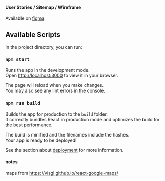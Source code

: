 #### User Stories / Sitemap / Wireframe

Available on [figma](https://www.figma.com/file/TE7cF3Vx7OJVoS6SYsjGhB/SFPOPOS-Wireframe?type=design&node-id=0%3A1&mode=design&t=Q7xidls1bW6QaPhU-1).

## Available Scripts

In the project directory, you can run:

### `npm start`

Runs the app in the development mode.\
Open [http://localhost:3000](http://localhost:3000) to view it in your browser.

The page will reload when you make changes.\
You may also see any lint errors in the console.

### `npm run build`

Builds the app for production to the `build` folder.\
It correctly bundles React in production mode and optimizes the build for the best performance.

The build is minified and the filenames include the hashes.\
Your app is ready to be deployed!

See the section about [deployment](https://facebook.github.io/create-react-app/docs/deployment) for more information.

#### notes

maps from https://visgl.github.io/react-google-maps/
